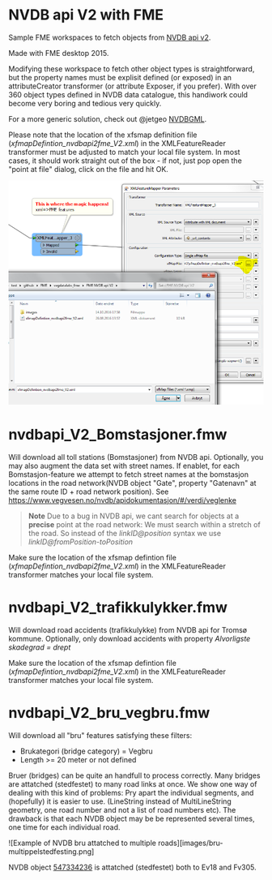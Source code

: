 NVDB api V2 with FME
===============
Sample FME workspaces to fetch objects from [NVDB api v2](https://www.vegvesen.no/nvdb/apidokumentasjon/). 

Made with FME desktop 2015.

Modifying these workspace to fetch other object types is straightforward, but the property names must be explisit defined (or exposed) in an attributeCreator transformer (or attribute Exposer, if you prefer). With over 360 object types defined in NVDB data catalogue, this handiwork could become very boring and tedious very quickly. 

For a more generic solution, check out @jetgeo [NVDBGML](https://github.com/jetgeo/NVDBGML/tree/master/FME). 

Please note that the location of the xfsmap definition file (*xfmapDefintion_nvdbapi2fme_V2.xml*) in the XMLFeatureReader transformer must be adjusted to match your local file system. In most cases, it should work straight out of the box - if not, just pop open the "point at file" dialog, click on the file and hit OK.

![Locate xfmapfile in XML Feature M](/images/locate_xfmapfile.PNG)
 

# nvdbapi_V2_Bomstasjoner.fmw 

Will download all toll stations (Bomstasjoner) from NVDB api. Optionally, you may also augment the data set with street names. If enablet, for each Bomstasjon-feature we attempt to fetch street names at the bomstasjon locations in the road network(NVDB object "Gate", property "Gatenavn" at the same route ID + road network position). See https://www.vegvesen.no/nvdb/apidokumentasjon/#/verdi/veglenke 

> **Note** Due to a bug in NVDB api, we cant search for objects at a **precise** point at the road network: We must search within a stretch of the road. So instead of the _linkID@position_ syntax we  use _linkID@fromPosition-toPosition_ 
 

Make sure the location of the xfsmap defintion file (*xfmapDefintion_nvdbapi2fme_V2.xml*) in the XMLFeatureReader transformer matches your local file system. 


# nvdbapi_V2_trafikkulykker.fmw 

Will download road accidents (trafikkulykke) from NVDB api for Tromsø kommune. Optionally, only download accidents with property  _Alvorligste skadegrad = drept_

Make sure the location of the xfsmap defintion file (*xfmapDefintion_nvdbapi2fme_V2.xml*) in the XMLFeatureReader transformer matches your local file system. 


# nvdbapi_V2_bru_vegbru.fmw 

Will download all "bru" features satisfying these filters: 
* Brukategori (bridge category) = Vegbru 
* Length >= 20 meter or not defined

Bruer (bridges) can be quite an handfull to process correctly. Many bridges are attatched (stedfestet) to many road links at once. We show one way of dealing with this kind of problems: Pry apart the individual segments, and (hopefully) it is easier to use. (LineString instead of MultiLineString geometry, one road number and not a list of road numbers etc). The drawback is that each NVDB object may be be represented several times, one time for each individual road. 

![Example of NVDB bru attatched to multiple roads][images/bru-multippelstedfesting.png]

NVDB object [547334236](https://www.vegvesen.no/nvdb/api/v2/vegobjekter/60/547334236.xml) is attatched (stedfestet) both to Ev18 and Fv305. 
